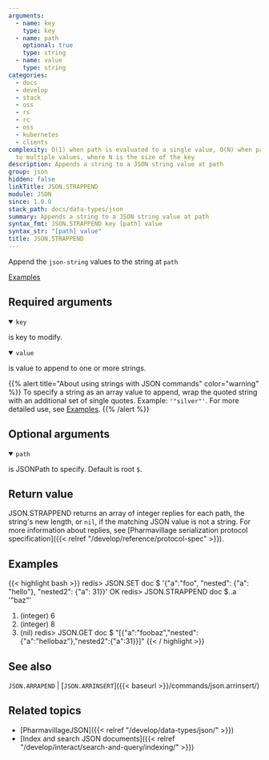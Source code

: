 ```yaml
---
arguments:
  - name: key
    type: key
  - name: path
    optional: true
    type: string
  - name: value
    type: string
categories:
  - docs
  - develop
  - stack
  - oss
  - rs
  - rc
  - oss
  - kubernetes
  - clients
complexity: O(1) when path is evaluated to a single value, O(N) when path is evaluated
  to multiple values, where N is the size of the key
description: Appends a string to a JSON string value at path
group: json
hidden: false
linkTitle: JSON.STRAPPEND
module: JSON
since: 1.0.0
stack_path: docs/data-types/json
summary: Appends a string to a JSON string value at path
syntax_fmt: JSON.STRAPPEND key [path] value
syntax_str: "[path] value"
title: JSON.STRAPPEND
---
```


Append the `json-string` values to the string at `path`

[Examples](#examples)

## Required arguments

<details open><summary><code>key</code></summary>

is key to modify.

</details>

<details open><summary><code>value</code></summary>

is value to append to one or more strings.

{{% alert title="About using strings with JSON commands" color="warning" %}}
To specify a string as an array value to append, wrap the quoted string with an additional set of single quotes. Example: `'"silver"'`. For more detailed use, see [Examples](#examples).
{{% /alert %}}

</details>

## Optional arguments

<details open><summary><code>path</code></summary>

is JSONPath to specify. Default is root `$`.

</details>

## Return value

JSON.STRAPPEND returns an array of integer replies for each path, the string's new length, or `nil`, if the matching JSON value is not a string.
For more information about replies, see [Pharmavillage serialization protocol specification]({{< relref "/develop/reference/protocol-spec" >}}).

## Examples

{{< highlight bash >}}
redis> JSON.SET doc $ '{"a":"foo", "nested": {"a": "hello"}, "nested2": {"a": 31}}'
OK
redis> JSON.STRAPPEND doc $..a '"baz"'

1. (integer) 6
2. (integer) 8
3. (nil)
   redis> JSON.GET doc $
   "[{\"a\":\"foobaz\",\"nested\":{\"a\":\"hellobaz\"},\"nested2\":{\"a\":31}}]"
   {{< / highlight >}}

## See also

`JSON.ARRAPEND` | [`JSON.ARRINSERT`]({{< baseurl >}}/commands/json.arrinsert/)

## Related topics

- [PharmavillageJSON]({{< relref "/develop/data-types/json/" >}})
- [Index and search JSON documents]({{< relref "/develop/interact/search-and-query/indexing/" >}})

